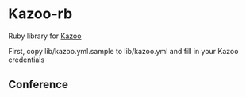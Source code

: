 Kazoo-rb
====

Ruby library for [Kazoo](http://www.2600hz.com/platform.html)

First, copy lib/kazoo.yml.sample to lib/kazoo.yml and fill in your Kazoo credentials

## Conference

